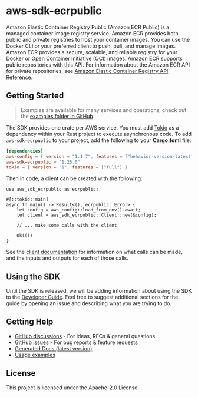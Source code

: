 # aws-sdk-ecrpublic

Amazon Elastic Container Registry Public (Amazon ECR Public) is a managed container image registry service. Amazon ECR provides both public and private registries to host your container images. You can use the Docker CLI or your preferred client to push, pull, and manage images. Amazon ECR provides a secure, scalable, and reliable registry for your Docker or Open Container Initiative (OCI) images. Amazon ECR supports public repositories with this API. For information about the Amazon ECR API for private repositories, see [Amazon Elastic Container Registry API Reference](https://docs.aws.amazon.com/AmazonECR/latest/APIReference/Welcome.html).

## Getting Started

> Examples are available for many services and operations, check out the
> [examples folder in GitHub](https://github.com/awslabs/aws-sdk-rust/tree/main/examples).

The SDK provides one crate per AWS service. You must add [Tokio](https://crates.io/crates/tokio)
as a dependency within your Rust project to execute asynchronous code. To add `aws-sdk-ecrpublic` to
your project, add the following to your **Cargo.toml** file:

```toml
[dependencies]
aws-config = { version = "1.1.7", features = ["behavior-version-latest"] }
aws-sdk-ecrpublic = "1.25.0"
tokio = { version = "1", features = ["full"] }
```

Then in code, a client can be created with the following:

```rust,no_run
use aws_sdk_ecrpublic as ecrpublic;

#[::tokio::main]
async fn main() -> Result<(), ecrpublic::Error> {
    let config = aws_config::load_from_env().await;
    let client = aws_sdk_ecrpublic::Client::new(&config);

    // ... make some calls with the client

    Ok(())
}
```

See the [client documentation](https://docs.rs/aws-sdk-ecrpublic/latest/aws_sdk_ecrpublic/client/struct.Client.html)
for information on what calls can be made, and the inputs and outputs for each of those calls.

## Using the SDK

Until the SDK is released, we will be adding information about using the SDK to the
[Developer Guide](https://docs.aws.amazon.com/sdk-for-rust/latest/dg/welcome.html). Feel free to suggest
additional sections for the guide by opening an issue and describing what you are trying to do.

## Getting Help

* [GitHub discussions](https://github.com/awslabs/aws-sdk-rust/discussions) - For ideas, RFCs & general questions
* [GitHub issues](https://github.com/awslabs/aws-sdk-rust/issues/new/choose) - For bug reports & feature requests
* [Generated Docs (latest version)](https://awslabs.github.io/aws-sdk-rust/)
* [Usage examples](https://github.com/awslabs/aws-sdk-rust/tree/main/examples)

## License

This project is licensed under the Apache-2.0 License.

